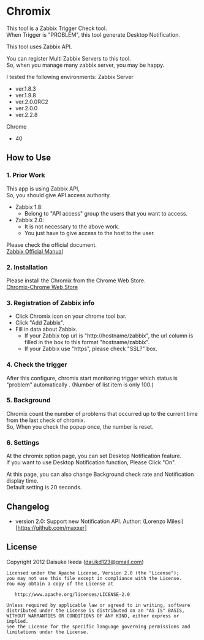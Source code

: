 Chromix
==========

This tool is a Zabbix Trigger Check tool.  
When Trigger is "PROBLEM", this tool generate Desktop Notification.

This tool uses Zabbix API.

You can register Multi Zabbix Servers to this tool.  
So, when you manage many zabbix server, you may be happy.

I tested the following environments:
Zabbix Server
 - ver.1.8.3
 - ver.1.9.8
 - ver.2.0.0RC2
 - ver.2.0.0
 - ver.2.2.8

Chrome
 - 40

How to Use
-----------

### 1. Prior Work

This app is using Zabbix API,  
So, you should give API access authority.

* Zabbix 1.8:
    * Belong to "API access" group the users that you want to access.
* Zabbix 2.0:
    * It is not necessary to the above work.
    * You just have to give access to the host to the user.

Please check the official document.  
[Zabbix Official Manual](http://www.zabbix.com/documentation/)

### 2. Installation

Please install the Chromix from the Chrome Web Store.  
[Chromix-Chrome Web Store](https://chrome.google.com/webstore/detail/odjpdjeegacmncmodjbeboldofhljjjf,"Chromix")

### 3. Registration of Zabbix info

* Click Chromix icon on your chrome tool bar.
* Click "Add Zabbix".
* Fill in data about Zabbix.
    * If your Zabbix top url is "http://hostname/zabbix", the url column is filled in the box to this format "hostname/zabbix". 
    * If your Zabbix use "https", please check "SSL?" box.

### 4. Check the trigger

After this configure, chromix start monitoring trigger which status is "problem" automatically .
(Number of list item is only 100.)

### 5. Background

Chromix count the number of problems that occurred up to the current time from the last check of chromix.  
So, When you check the popup once, the number is reset.

### 6. Settings

At the chromix option page, you can set Desktop Notification feature.  
If you want to use Desktop Notification function, Please Click "On".

At this page, you can also change Background check rate and Notification display time.  
Default setting is 20 seconds.

Changelog
---------
* version 2.0: Support new Notification API. Author: (Lorenzo Milesi)[https://github.com/maxxer]

License
-------
Copyright 2012 Daisuke Ikeda (dai.ikd123@gmail.com)

    Licensed under the Apache License, Version 2.0 (the "License");
    you may not use this file except in compliance with the License.
    You may obtain a copy of the License at

       http://www.apache.org/licenses/LICENSE-2.0

    Unless required by applicable law or agreed to in writing, software
    distributed under the License is distributed on an "AS IS" BASIS,
    WITHOUT WARRANTIES OR CONDITIONS OF ANY KIND, either express or implied.
    See the License for the specific language governing permissions and
    limitations under the License.

